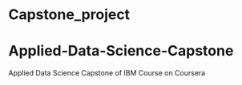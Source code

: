 # Capstone_project
# Applied-Data-Science-Capstone
Applied Data Science Capstone of IBM Course on Coursera
